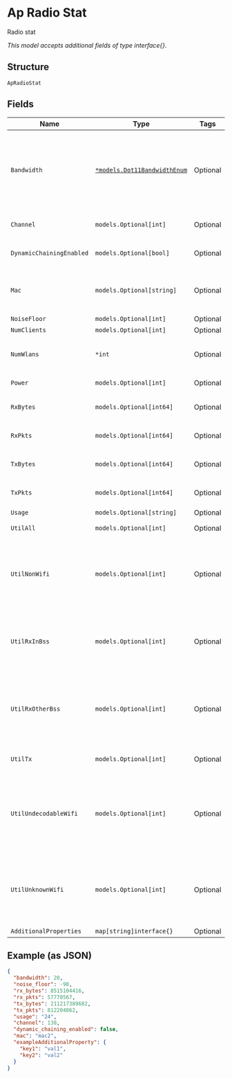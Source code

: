 
# Ap Radio Stat

Radio stat

*This model accepts additional fields of type interface{}.*

## Structure

`ApRadioStat`

## Fields

| Name | Type | Tags | Description |
|  --- | --- | --- | --- |
| `Bandwidth` | [`*models.Dot11BandwidthEnum`](../../doc/models/dot-11-bandwidth-enum.md) | Optional | channel width for the band.enum: `0`(disabled, response only), `20`, `40`, `80` (only applicable for band_5 and band_6), `160` (only for band_6) |
| `Channel` | `models.Optional[int]` | Optional | Current channel the radio is running on |
| `DynamicChainingEnabled` | `models.Optional[bool]` | Optional | Use dynamic chaining for downlink |
| `Mac` | `models.Optional[string]` | Optional | Radio (base) mac, it can have 16 bssids (e.g. 5c5b350001a0-5c5b350001af) |
| `NoiseFloor` | `models.Optional[int]` | Optional | - |
| `NumClients` | `models.Optional[int]` | Optional | - |
| `NumWlans` | `*int` | Optional | How many WLANs are applied to the radio |
| `Power` | `models.Optional[int]` | Optional | Transmit power (in dBm) |
| `RxBytes` | `models.Optional[int64]` | Optional | Amount of traffic received since connection |
| `RxPkts` | `models.Optional[int64]` | Optional | Amount of packets received since connection |
| `TxBytes` | `models.Optional[int64]` | Optional | Amount of traffic sent since connection |
| `TxPkts` | `models.Optional[int64]` | Optional | Amount of packets sent since connection |
| `Usage` | `models.Optional[string]` | Optional | - |
| `UtilAll` | `models.Optional[int]` | Optional | All utilization in percentage |
| `UtilNonWifi` | `models.Optional[int]` | Optional | Reception of "No Packets" utilization in percentage, received frames with invalid PLCPs and CRS glitches as noise |
| `UtilRxInBss` | `models.Optional[int]` | Optional | Reception of "In BSS" utilization in percentage, only frames that are received from AP/STAs within the BSS |
| `UtilRxOtherBss` | `models.Optional[int]` | Optional | Reception of "Other BSS" utilization in percentage, all frames received from AP/STAs that are outside the BSS |
| `UtilTx` | `models.Optional[int]` | Optional | Transmission utilization in percentage |
| `UtilUndecodableWifi` | `models.Optional[int]` | Optional | Reception of "UnDecodable Wifi" utilization in percentage, only Preamble, PLCP header is decoded, Rest is undecodable in this radio |
| `UtilUnknownWifi` | `models.Optional[int]` | Optional | Reception of "No Category" utilization in percentage, all 802.11 frames that are corrupted at the receiver |
| `AdditionalProperties` | `map[string]interface{}` | Optional | - |

## Example (as JSON)

```json
{
  "bandwidth": 20,
  "noise_floor": -90,
  "rx_bytes": 8515104416,
  "rx_pkts": 57770567,
  "tx_bytes": 211217389682,
  "tx_pkts": 812204062,
  "usage": "24",
  "channel": 138,
  "dynamic_chaining_enabled": false,
  "mac": "mac2",
  "exampleAdditionalProperty": {
    "key1": "val1",
    "key2": "val2"
  }
}
```

